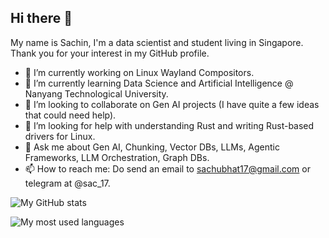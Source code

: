 ## Hi there 👋

My name is Sachin, I'm a data scientist and student living in Singapore. Thank you for your interest in my GitHub profile.

- 🔭 I’m currently working on Linux Wayland Compositors.
- 🌱 I’m currently learning Data Science and Artificial Intelligence @ Nanyang Technological University.
- 👯 I’m looking to collaborate on Gen AI projects (I have quite a few ideas that could need help).
- 🤔 I’m looking for help with understanding Rust and writing Rust-based drivers for Linux.
- 💬 Ask me about Gen AI, Chunking, Vector DBs, LLMs, Agentic Frameworks, LLM Orchestration, Graph DBs.
- 📫 How to reach me: Do send an email to sachubhat17@gmail.com or telegram at @sac_17.

![My GitHub stats](https://github-readme-stats.vercel.app/api?username=Sachin-Bhat&show_icons=true&count_private=true&include_all_commits=true&theme=tokyonight&hide_border=true&custom_title=General%20Stats)

![My most used languages](https://github-readme-stats.vercel.app/api/top-langs?username=Sachin-Bhat&layout=compact&theme=tokyonight&hide_border=true&langs_count=6)
